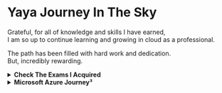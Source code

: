 # Yaya Journey In The Sky

Grateful,
for all of knowledge and skills I have earned, <br>
I am so up to continue learning and growing in cloud as a professional. 

The path has been filled with hard work and dedication. <br>
But, incredibly rewarding.

<details> <summary> <b>Check The Exams I Acquired</b>  </summary>
<br>

> Sort by timeline.
- [1- Microsoft Azure Fundamentals](1°AZ-900.pdf)
- [2- Microsoft Azure Data Fundamentals ](2°DP-900.pdf)
- [3- Microsoft Azure AI Fundamentals ](3°AI-900.pdf)
- [4- Microsoft Power Platform Fundamentals ](4°PL-900.pdf)
- [5- Microsoft Azure Administrator Associate](5°AZ-104.pdf)
- [6- Microsoft Azure Security Engineer Associate](6°AZ-500.pdf)
- [7- Microsoft DevOps Engineer Expert](7°AZ-400.pdf)
- [8- Microsoft Azure Developer Associate](8°AZ-204.pdf)
- [9- Microsoft Certified Trainer 2022 - 2023](MCT.pdf)
- [10- Microsoft Security, Compliance, and Identity Fundamentals](9°SC-900.pdf)
- [11- Terraform Associate ](10°Terraform.pdf)
- [12- Microsoft Azure Solutions Architect Expert](11°AZ-305.pdf)
- [13- Microsoft Azure Network Engineer Associate ](12°AZ-700.pdf)
- [14- Microsoft Security Operations Analyst Associate](13°SC-200.pdf)
- [15- AWS Certified Cloud Practitioner ](14°%20AWS%20Certified%20Cloud%20Practitioner%20certificate.pdf)
- [16- AWS Certified Developer Associate ](16-AWSCertifiedDeveloper-Associatecertificate.pdf)
- [17- Microsoft 365 Teams Voice Engineer Expert](ms720.pdf)
- [18- Microsoft Certified Trainer 2023-2024](https://www.credly.com/badges/b09d66b0-499d-4f3c-857a-3e1f519fd0d5)
- [19- Google Cloud Platform Associate Cloud Engineer](https://www.credential.net/3d40ab2e-b94f-4ea0-974b-1f8687b74691)
- [20- Microsoft 365 Fundamentals](19-MS-900.pdf)
- [21- Microsoft 365 Teams Administrator Associate](ms700.pdf)
- [22- Microsoft Dynamics 365 Fundamentals CRM](MB-910.pdf)
- [23- Microsoft Dynamics 365 Fundamentals ERP](https://learn.microsoft.com/en-us/certifications/d365-fundamentals-finance-and-operations-apps-erp/?sharingId=E903EFC622E517E9)
- [24- Microsoft Cybersecurity Architect Expert](https://www.credly.com/badges/af087bf0-4291-44f2-b1dc-fad2efc13071)
- [25- Google Cloud Platform Security Engineer Professional](https://google.accredible.com/36a671b9-5b76-439a-a16e-ddda37b48e9a)
- [26- Microsoft Certified: Azure Cosmos DB Developer Specialty](https://learn.microsoft.com/api/credentials/share/en-us/yaya2devops/CA39B585FE2E39E3?sharingId=E903EFC622E517E9)
- [27- ExamPro Terraformer: Terraform Beginner Bootcamp 2023](https://app.exampro.co/student/achievements/validate/certificate/krfzQ3l7KNdh41dl47wabw1b141)
- [28- Professional Google Cloud DevOps Engineer](https://www.credential.net/1b363f6e-f3a5-41de-8623-a412e9ad2870)
- [29- Microsoft Certified Trainer 2024 - 2025](mct-2024-2025.pdf)
- [30- Microsoft Certified: Azure AI Engineer - Associate](https://learn.microsoft.com/api/credentials/share/en-ie/yaya2devops/2B3E012F85BCF89B?sharingId=E903EFC622E517E9)
- [31- AWS Certified Data Engineer - Associate
](AWS%20Certified%20Data%20Engineer%20-%20Associate%20certificate.pdf)
- [31- Professional Google Workspace Administrator Certification](https://www.credly.com/badges/64ab29ec-4af9-46d4-bc2d-d1574b1f8dae)
  
Check out some [Cloud and DevOps Fact!](https://devops.yahya-abulhaj.dev/)
> My new domain is now at `ya-ya.tech` instead. Map the subdomain as required.

<details> <summary> Points to consider in the near future </summary>
<br>

After the great Microsoft marathon, my thirst for knowledge and desire to stay up-to-date with technology has not waned. In fact, I am now turning my focus to learn more about AWS and cloud native technologies.

Having a diverse skill set is essential in today's fast-paced and constantly evolving tech industry, and I see such experience is an important step in my professional development.

I'm interested in Microsoft 365 and the security of the modern workplace. So I'm going to put a lot of effort and force experience into that, and I'll have more Microsoft examinations to get tested on as well.

I am pretty confident that the skills and knowledge I'll gain further will be invaluable in my career and will help me to better serve the world.

</details>


</details>

<details> <summary> <b>Microsoft Azure Journey³ </b></summary>
<br>

I am filled with excitement and determination. 

I have dedicated myself to learning as much as possible about Azure and its various technologies. 

I have been fortunate enough to earn 17 Microsoft certifications. 

Along the way, I have encountered many challenges and faced numerous obstacles.

I have always persevered and worked hard to overcome them.

Which are some of my rare and unique qualities.

Get started and click on,
<details> <summary> The Road </summary>
<img src="updateJourney.png">
</details>

<details> <summary>Microsoft Certified Trainer²  </summary>

<img src="ondawall.jpg" alt="i'll look for it in the phone">
</details>

<details> <summary> MCT - Connect¹ </summary>

<img src="Connect.png">
  
> Get an [Azure dashboard](https://az-dash.yahya-abulhaj.dev/) like me!

</details>

  
  
</details>





